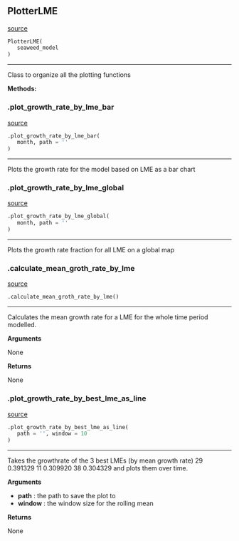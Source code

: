#


## PlotterLME
[source](https://github.com/allfed/Seaweed-Growth-Model/blob/master/src/plotting/plotter_lme.py/#L11)
```python 
PlotterLME(
   seaweed_model
)
```


---
Class to organize all the plotting functions


**Methods:**


### .plot_growth_rate_by_lme_bar
[source](https://github.com/allfed/Seaweed-Growth-Model/blob/master/src/plotting/plotter_lme.py/#L19)
```python
.plot_growth_rate_by_lme_bar(
   month, path = ''
)
```

---
Plots the growth rate for the model based on LME as a bar chart

### .plot_growth_rate_by_lme_global
[source](https://github.com/allfed/Seaweed-Growth-Model/blob/master/src/plotting/plotter_lme.py/#L38)
```python
.plot_growth_rate_by_lme_global(
   month, path = ''
)
```

---
Plots the growth rate fraction for all LME on a global map

### .calculate_mean_groth_rate_by_lme
[source](https://github.com/allfed/Seaweed-Growth-Model/blob/master/src/plotting/plotter_lme.py/#L70)
```python
.calculate_mean_groth_rate_by_lme()
```

---
Calculates the mean growth rate for a LME for the whole
time period modelled.

**Arguments**

None

**Returns**

None

### .plot_growth_rate_by_best_lme_as_line
[source](https://github.com/allfed/Seaweed-Growth-Model/blob/master/src/plotting/plotter_lme.py/#L94)
```python
.plot_growth_rate_by_best_lme_as_line(
   path = '', window = 10
)
```

---
Takes the growthrate of the 3 best LMEs (by mean growth rate)
29    0.391329
11    0.309920
38    0.304329
and plots them over time.


**Arguments**

* **path**  : the path to save the plot to
* **window**  : the window size for the rolling mean


**Returns**

None
